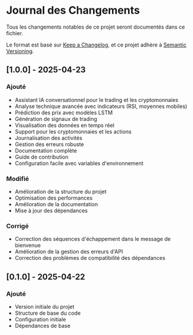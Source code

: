# Journal des Changements

Tous les changements notables de ce projet seront documentés dans ce fichier.

Le format est basé sur [Keep a Changelog](https://keepachangelog.com/fr/1.0.0/),
et ce projet adhère à [Semantic Versioning](https://semver.org/lang/fr/).

## [1.0.0] - 2025-04-23

### Ajouté
- Assistant IA conversationnel pour le trading et les cryptomonnaies
- Analyse technique avancée avec indicateurs (RSI, moyennes mobiles)
- Prédiction des prix avec modèles LSTM
- Génération de signaux de trading
- Visualisation des données en temps réel
- Support pour les cryptomonnaies et les actions
- Journalisation des activités
- Gestion des erreurs robuste
- Documentation complète
- Guide de contribution
- Configuration facile avec variables d'environnement

### Modifié
- Amélioration de la structure du projet
- Optimisation des performances
- Amélioration de la documentation
- Mise à jour des dépendances

### Corrigé
- Correction des séquences d'échappement dans le message de bienvenue
- Amélioration de la gestion des erreurs d'API
- Correction des problèmes de compatibilité des dépendances

## [0.1.0] - 2025-04-22

### Ajouté
- Version initiale du projet
- Structure de base du code
- Configuration initiale
- Dépendances de base 